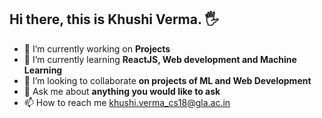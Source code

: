 ## Hi there, this is Khushi Verma. 🖐


- 🔭 I’m currently working on **Projects** 
- 🌱 I’m currently learning **ReactJS, Web development and Machine Learning**
- 👯 I’m looking to collaborate **on projects of ML and Web Development**
- 💬 Ask me about **anything you would like to ask**
- 📫 How to reach me [khushi.verma_cs18@gla.ac.in]()

